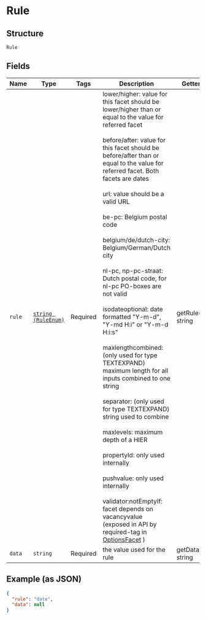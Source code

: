 
# Rule

## Structure

`Rule`

## Fields

| Name | Type | Tags | Description | Getter | Setter |
|  --- | --- | --- | --- | --- | --- |
| `rule` | [`string (RuleEnum)`](../../doc/models/rule-enum.md) | Required | lower/higher: value for this facet should be lower/higher than or equal to the value for referred facet<br><br>before/after: value for this facet should be before/after than or equal to the value for referred facet. Both facets are dates<br><br>url: value should be a valid URL<br><br>be-pc: Belgium postal code<br><br>belgium/de/dutch-city: Belgium/German/Dutch city<br><br>nl-pc, np-pc-straat: Dutch postal code, for nl-pc PO-boxes are not valid<br><br>isodateoptional: date formatted "Y-m-d", "Y-md H:i" or "Y-m-d H:i:s"<br><br>maxlengthcombined: (only used for type TEXTEXPAND) maximum length for all inputs combined to one string<br><br>separator: (only used for type TEXTEXPAND) string used to combine<br><br>maxlevels: maximum depth of a HIER<br><br>propertyId: only used internally<br><br>pushvalue: only used internally<br><br>validator:notEmptyIf: facet depends on vacancyvalue (exposed in API by required-tag in<br>[OptionsFacet](https://vonq.stoplight.io/docs/hapi/branches/2.1/6f1768e932ab5-facet-option) ) | getRule(): string | setRule(string rule): void |
| `data` | `string` | Required | the value used for the rule | getData(): string | setData(string data): void |

## Example (as JSON)

```json
{
  "rule": "date",
  "data": null
}
```

